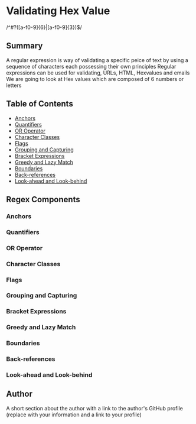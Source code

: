 # Validating Hex Value

/^#?([a-f0-9]{6}|[a-f0-9]{3})$/

## Summary
A regular expression is way of validating a specific peice of text by using a sequence of characters each
possessing their own principles
Regular expressions can be used for validating, URLs, HTML, Hexvalues and emails
We are going to look at Hex values which are composed of 6 numbers or letters

## Table of Contents

- [Anchors](#anchors)
- [Quantifiers](#quantifiers)
- [OR Operator](#or-operator)
- [Character Classes](#character-classes)
- [Flags](#flags)
- [Grouping and Capturing](#grouping-and-capturing)
- [Bracket Expressions](#bracket-expressions)
- [Greedy and Lazy Match](#greedy-and-lazy-match)
- [Boundaries](#boundaries)
- [Back-references](#back-references)
- [Look-ahead and Look-behind](#look-ahead-and-look-behind)

## Regex Components

### Anchors

### Quantifiers

### OR Operator

### Character Classes

### Flags

### Grouping and Capturing

### Bracket Expressions

### Greedy and Lazy Match

### Boundaries

### Back-references

### Look-ahead and Look-behind

## Author

A short section about the author with a link to the author's GitHub profile (replace with your information and a link to your profile)
